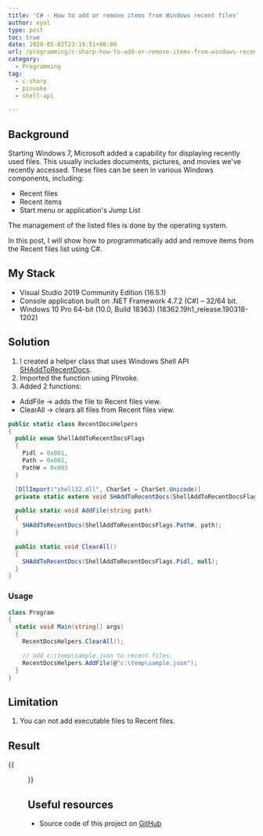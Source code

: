 ```yaml
---
title: 'C# - How to add or remove items from Windows recent files'
author: eyal
type: post
toc: true
date: 2020-05-02T23:19:51+00:00
url: /programming/c-sharp-how-to-add-or-remove-items-from-windows-recent-files/
category:
  - Programming
tag:
  - c-sharp
  - pinvoke
  - shell-api

---
```

## Background

Starting Windows 7, Microsoft added a capability for displaying recently used files. This usually includes documents, pictures, and movies we've recently accessed. These files can be seen in various Windows components, including:

* Recent files
* Recent items
* Start menu or application's Jump List

The management of the listed files is done by the operating system.

In this post, I will show how to programmatically add and remove items from the Recent files list using C#.

## My Stack

  * Visual Studio 2019 Community Edition (16.5.1)
  * Console application built on .NET Framework 4.7.2 (C#) &#8211; 32/64 bit.
  * Windows 10 Pro 64-bit (10.0, Build 18363) (18362.19h1_release.190318-1202)

## Solution

1. I created a helper class that uses Windows Shell API [SHAddToRecentDocs](https://docs.microsoft.com/en-us/windows/win32/api/shlobj_core/nf-shlobj_core-shaddtorecentdocs).
2. Imported the function using PInvoke.
3. Added 2 functions: 
  * AddFile -> adds the file to Recent files view.
  * ClearAll -> clears all files from Recent files view.


```C#
public static class RecentDocsHelpers
{
  public enum ShellAddToRecentDocsFlags
  {
    Pidl = 0x001,
    Path = 0x002,
    PathW = 0x003
  }

  [DllImport("shell32.dll", CharSet = CharSet.Unicode)]
  private static extern void SHAddToRecentDocs(ShellAddToRecentDocsFlags flag, string path);

  public static void AddFile(string path)
  {
    SHAddToRecentDocs(ShellAddToRecentDocsFlags.PathW, path);
  }

  public static void ClearAll()
  {
    SHAddToRecentDocs(ShellAddToRecentDocsFlags.Pidl, null);
  }
}
```

### Usage

```C#
class Program
{
  static void Main(string[] args)
  {
    RecentDocsHelpers.ClearAll();

    // add c:\temp\sample.json to recent files.
    RecentDocsHelpers.AddFile(@"c:\temp\sample.json");
  }
}
```

## Limitation
1. You can not add executable files to Recent files.

## Result

{{<figure  width="800" height="261" src="/wp-content/uploads/2020/05/windows-recent-files-added-e1588421810539.png" caption="Windows recent files">}}  

## Useful resources

* Source code of this project on [GitHub](https://github.com/eyalmolad/gotask/tree/master/Utils/RecentFiles)
